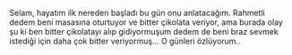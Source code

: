 Selam, hayatım ilk nereden başladı bu gün onu anlatacağım.
Rahmetli dedem beni masasına oturtuyor ve bitter çikolata veriyor, ama burada olay şu ki ben bitter çikolatayı alıp gidiyormuşum dedem de beni braz sevmek istediği için daha çok bitter veriyormuş... O günleri özlüyorum..
